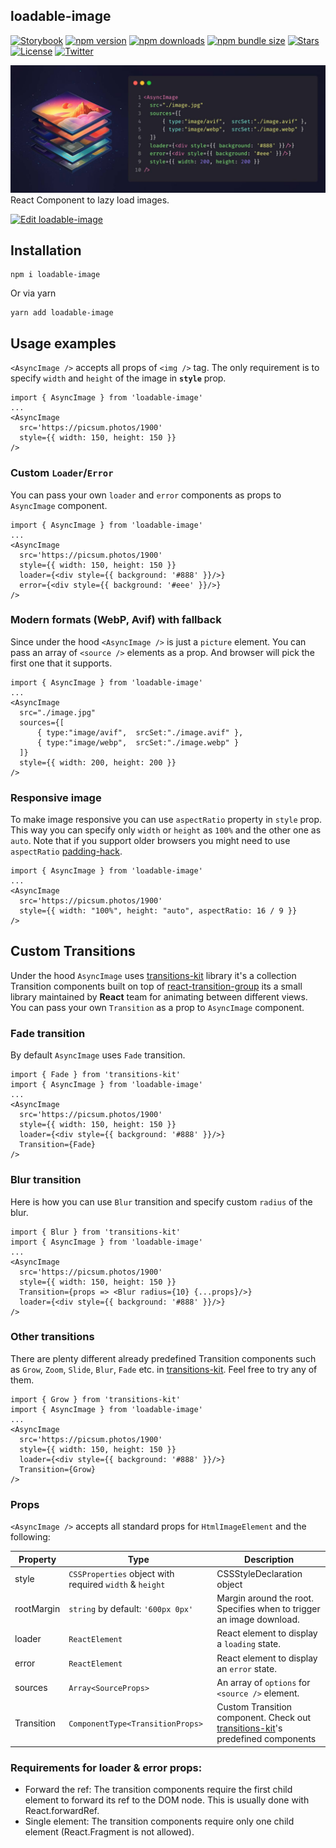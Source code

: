 ## loadable-image

[![Storybook](https://img.shields.io/badge/-Storybook-FF4785?style=for-the-badge&logo=storybook&logoColor=white)](https://denchiklut.github.io/loadable-image/)
[![npm version](https://img.shields.io/npm/v/loadable-image.svg?style=for-the-badge)](https://www.npmjs.com/package/loadable-image)
[![npm downloads](https://img.shields.io/npm/dm/loadable-image.svg?style=for-the-badge)](https://www.npmjs.com/package/loadable-image)
[![npm bundle size](https://img.shields.io/bundlephobia/minzip/loadable-image?style=for-the-badge)](https://bundlephobia.com/result?p=loadable-image)
[![Stars](https://img.shields.io/github/stars/denchiklut/loadable-image?style=for-the-badge)](https://github.com/denchiklut/loadable-image)
[![License](https://img.shields.io/github/license/denchiklut/loadable-image?style=for-the-badge)]()
[![Twitter](https://img.shields.io/twitter/follow/denchiklut?style=for-the-badge)](https://twitter.com/denchiklut)

<img src="https://github.com/denchiklut/loadable-image/blob/main/public/cover.jpg?raw=true"/>
React Component to lazy load images.
         
[![Edit loadable-image](https://codesandbox.io/static/img/play-codesandbox.svg)](https://codesandbox.io/s/loadable-image-ci4440?fontsize=14&hidenavigation=1&theme=dark)

## Installation
 ```
 npm i loadable-image
 ```
Or via yarn
```
yarn add loadable-image
```

## Usage examples
`<AsyncImage />` accepts all props of `<img />` tag.
The only requirement is to specify `width` and `height` of the image in **`style`** prop.
```tsx
import { AsyncImage } from 'loadable-image'
...
<AsyncImage
  src='https://picsum.photos/1900'
  style={{ width: 150, height: 150 }}
/>
```

### Custom `Loader`/`Error`
You can pass your own `loader` and `error` components as props to `AsyncImage` component.
```tsx
import { AsyncImage } from 'loadable-image'
...
<AsyncImage
  src='https://picsum.photos/1900'
  style={{ width: 150, height: 150 }}
  loader={<div style={{ background: '#888' }}/>}
  error={<div style={{ background: '#eee' }}/>}
/>
```

### Modern formats (WebP, Avif) with fallback
Since under the hood `<AsyncImage />` is just a `picture` element. You can pass an array of `<source />` elements as a prop. And browser will pick the first one that it supports.
```tsx
import { AsyncImage } from 'loadable-image'
...
<AsyncImage
  src="./image.jpg"
  sources={[ 
      { type:"image/avif",  srcSet:"./image.avif" }, 
      { type:"image/webp",  srcSet:"./image.webp" } 
  ]}
  style={{ width: 200, height: 200 }}
/>
```

### Responsive image
To make image responsive you can use `aspectRatio` property in `style` prop. This way you can specify only `width` or `height` as `100%` and the other one as `auto`.
Note that if you support older browsers you might need to use `aspectRatio` [padding-hack](https://nikitahl.com/css-aspect-ratio).
```tsx
import { AsyncImage } from 'loadable-image'
...
<AsyncImage
  src='https://picsum.photos/1900'
  style={{ width: "100%", height: "auto", aspectRatio: 16 / 9 }}
/>
```

## Custom Transitions
Under the hood `AsyncImage` uses [transitions-kit](https://github.com/denchiklut/transitions-kit) library
it's a collection Transition components built on top of [react-transition-group](https://github.com/reactjs/react-transition-group) its a small library maintained by **React** team for animating between different views.
You can pass your own `Transition` as a prop to `AsyncImage` component.

### Fade transition
By default `AsyncImage` uses `Fade` transition.
```tsx
import { Fade } from 'transitions-kit'
import { AsyncImage } from 'loadable-image'
...
<AsyncImage
  src='https://picsum.photos/1900'
  style={{ width: 150, height: 150 }}
  loader={<div style={{ background: '#888' }}/>}
  Transition={Fade}
/>
```

### Blur transition
Here is how you can use `Blur` transition and specify custom `radius` of the blur.
```tsx
import { Blur } from 'transitions-kit'
import { AsyncImage } from 'loadable-image'
...
<AsyncImage
  src='https://picsum.photos/1900'
  style={{ width: 150, height: 150 }}
  Transition={props => <Blur radius={10} {...props}/>}
  loader={<div style={{ background: '#888' }}/>}
/>
```

### Other transitions
There are plenty different already predefined Transition components such as `Grow`, `Zoom`, `Slide`, `Blur`, `Fade` etc. in [transitions-kit](https://github.com/denchiklut/transitions-kit).
Feel free to try any of them. 
```tsx
import { Grow } from 'transitions-kit'
import { AsyncImage } from 'loadable-image'
...
<AsyncImage
  src='https://picsum.photos/1900'
  style={{ width: 150, height: 150 }}
  loader={<div style={{ background: '#888' }}/>}
  Transition={Grow}
/>
```


### Props
`<AsyncImage />` accepts all standard props for `HtmlImageElement` and the following:

| Property   | Type                                                    | Description                                                                                                                    |
|------------|---------------------------------------------------------|--------------------------------------------------------------------------------------------------------------------------------|
| style      | `CSSProperties` object with required `width` & `height` | CSSStyleDeclaration object                                                                                                     |
| rootMargin | `string` by default: `'600px 0px'`                      | Margin around the root. Specifies when to trigger an image download.                                                           |
| loader     | `ReactElement`                                          | React element to display a `loading` state.                                                                                    |
| error      | `ReactElement`                                          | React element to display an `error` state.                                                                                     |
| sources    | `Array<SourceProps>`                                    | An array of `options` for `<source />` element.                                                                                |
| Transition | `ComponentType<TransitionProps>`                        | Custom Transition component. Check out [transitions-kit](https://github.com/denchiklut/transitions-kit)'s predefined components |

### Requirements for loader & error props:
- Forward the ref: The transition components require the first child element to forward its ref to the DOM node. This is usually done with React.forwardRef.
- Single element: The transition components require only one child element (React.Fragment is not allowed).
